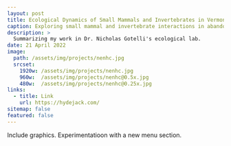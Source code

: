 ```yaml
---
layout: post
title: Ecological Dynamics of Small Mammals and Invertebrates in Vermont
caption: Exploring small mammal and invertebrate interactions in abandoned Vermont agricultural landscapes.
description: >
  Summarizing my work in Dr. Nicholas Gotelli's ecological lab.
date: 21 April 2022
image:
  path: /assets/img/projects/nenhc.jpg
  srcset:
    1920w: /assets/img/projects/nenhc.jpg
    960w:  /assets/img/projects/nenhc@0.5x.jpg
    480w:  /assets/img/projects/nenhc@0.25x.jpg
links:
  - title: Link
    url: https://hydejack.com/
sitemap: false
featured: false
---
```


Include graphics. 
Experimentatioon with a new menu section.

